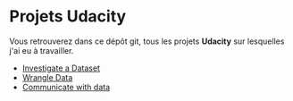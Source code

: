 # Projets Udacity

Vous retrouverez dans ce dépôt git, tous les projets **Udacity** sur lesquelles j'ai eu à travailler.

<ul>
    <li><a href="https://github.com/franckloic1808/udacity-projects/tree/master/Investigate_a_Dataset">Investigate a Dataset</a></li>
    <li><a href="https://github.com/franckloic1808/udacity-projects/tree/master/Wrangle_Data">Wrangle Data</a></li>
    <li><a href="https://github.com/franckloic1808/udacity-projects/tree/master/Communicate_with_data">Communicate with data</a></li>
</ul>
